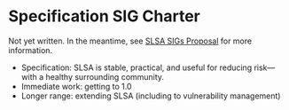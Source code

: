 # Specification SIG Charter

Not yet written. In the meantime, see [SLSA SIGs Proposal](https://docs.google.com/document/d/1L1gEJMBIvE0IbpFi23FOUByDYlItSYPPJmKdhvJQYsg/edit#heading=h.1hce59kd4nn0) for more information.

* Specification: SLSA is stable, practical, and useful for reducing risk—with a healthy surrounding community.
* Immediate work: getting to 1.0
* Longer range: extending SLSA (including to vulnerability management)
